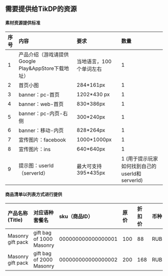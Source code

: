 <h2>需要提供给TikDP的资源</h2>

<h4>素材资源提供标准</h4>

| 序号 | 内容                                               | 要求                    | 数量                                           |
| :--- | :------------------------------------------------- | :---------------------- | :--------------------------------------------- |
| 1    | 产品介绍（游戏请提供Google Play&AppStore下载地址） | 当地语言，100个单词左右 | 1                                              |
| 2    | 首页小图                                           | 284*161px               | 1                                              |
| 3    | banner：pc-首页                                    | 1202*430 px             | 1                                              |
| 4    | banner：web-首页                                   | 830*386px               | 1                                              |
| 5    | banner：pc-内页-右侧                               | 300*240px               | 1                                              |
| 6    | banner：移动-内页                                  | 828*264px               | 1                                              |
| 7    | 宣传图片：facebook                                 | 1000*1000px             | 1                                              |
| 8    | 宣传图片：ins                                      | 640*640px               | 1                                              |
| 9    | 提示图：userId（serverId）                         | 最大可支持395*435px     | 1 (用于提示玩家如何找到自己的userId和serverId) |

<h4>商品清单以列表方式进行提供</h4>

| 产品名称(Title)   | 对应语种套餐名           | sku（商品ID）      | 原价 | 折扣价 | 币种 | 套餐美术素材 |
| :---------------- | :----------------------- | :----------------- | :--- | :----- | :--- | :----------- |
| Masonry gift pack | gift bag of 1000 Masonry | 000000000000000001 | 100  | 88     | RUB  | 尺寸43*43px  |
| Masonry gift pack | gift bag of 2000 Masonry | 000000000000000002 | 200  | 168    | RUB  | 尺寸43*43px  |

